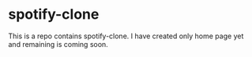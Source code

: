 # spotify-clone
This is a repo contains spotify-clone. I have created only home page yet and remaining is coming soon.
